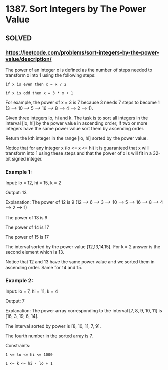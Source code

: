 # 1387. Sort Integers by The Power Value

## SOLVED
### https://leetcode.com/problems/sort-integers-by-the-power-value/description/
The power of an integer x is defined as the number of steps needed to transform x into 1 using the following steps:





	if x is even then x = x / 2

	if x is odd then x = 3 * x + 1





For example, the power of x = 3 is 7 because 3 needs 7 steps to become 1 (3 --> 10 --> 5 --> 16 --> 8 --> 4 --> 2 --> 1).



Given three integers lo, hi and k. The task is to sort all integers in the interval [lo, hi] by the power value in ascending order, if two or more integers have the same power value sort them by ascending order.



Return the kth integer in the range [lo, hi] sorted by the power value.



Notice that for any integer x (lo <= x <= hi) it is guaranteed that x will transform into 1 using these steps and that the power of x is will fit in a 32-bit signed integer.





### Example 1:





Input: lo = 12, hi = 15, k = 2


Output: 13



Explanation: The power of 12 is 9 (12 --> 6 --> 3 --> 10 --> 5 --> 16 --> 8 --> 4 --> 2 --> 1)

The power of 13 is 9

The power of 14 is 17

The power of 15 is 17

The interval sorted by the power value [12,13,14,15]. For k = 2 answer is the second element which is 13.

Notice that 12 and 13 have the same power value and we sorted them in ascending order. Same for 14 and 15.





### Example 2:





Input: lo = 7, hi = 11, k = 4


Output: 7



Explanation: The power array corresponding to the interval [7, 8, 9, 10, 11] is [16, 3, 19, 6, 14].

The interval sorted by power is [8, 10, 11, 7, 9].

The fourth number in the sorted array is 7.







Constraints:





	1 <= lo <= hi <= 1000

	1 <= k <= hi - lo + 1



